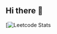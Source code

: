 ## Hi there 👋
[![Leetcode Stats](https://leetcard.jacoblin.cool/Kaz_?theme=dark&font=Abel&ext=heatmap)
